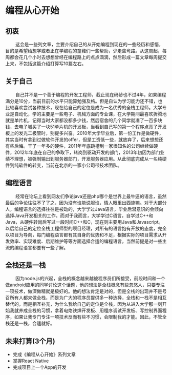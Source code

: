 # 编程从心开始
## 初衷
&nbsp;&nbsp;&nbsp;&nbsp;&nbsp;&nbsp;&nbsp;&nbsp;这会是一些列文章，主要介绍自己的从开始编程到现在的一些经历和感悟，目的是希望给想学或者正在学编程的童鞋们一些帮助，少走些弯路。从这周起，每周都会花几个小时去想想曾经在编程路上的点点滴滴，然后形成一篇文章每周提交上来，不包括这篇介绍打算写10篇左右。

## 关于自己
&nbsp;&nbsp;&nbsp;&nbsp;&nbsp;&nbsp;&nbsp;&nbsp;自己并不是一个善于编程的开发工程师，截止现在码龄也不过4年，如果编程满分是10分，当前目前的水平只能算勉强及格。但是自认为学习能力还不错，也比较喜欢尝试各种技术，现在给自己的定位是成为一名优秀的全栈工程师。大学专业是自动化，学的主要是一些电子、机械方面的专业课，在大学期间最喜欢折腾地就是单片机，记得当时大家都没都多少钱，然后宿舍的几个同学就凑了一百多块钱，去电子城买了一块51单片机的开发板，当看到自己写的第一个程序点亮了开发板上的发光二极管时，别提多兴奋。2010年大学毕业后，第一份工作是做硬件，其实当时有拿到过做软件开发的offer，但是工资低一些，就放弃了，后来想想还有些后悔。干了一年多的硬件，2011年年底跳槽到一家很知名的公司继续做硬件，2012年年底在自己的争取下，转岗到驱动开发的部门，2013年初因为部门业绩不理想，被强制输出到服务器部门，开发服务器应用。从此彻底完成从一名纯硬件到纯软件的转变，当前在北京的一家小公司带技术团队。

## 编程语言
&nbsp;&nbsp;&nbsp;&nbsp;&nbsp;&nbsp;&nbsp;&nbsp;经常在论坛上看到网友们争论java还是php哪个是世界上最牛逼的语言，虽然最后的争论往往不了了之，因为没有谁能说服谁，情人眼里出西施嘛。对于大部分人，编程语言的选择往往是被动的，大学学过Java语言，毕业后潜意识的会倾向选择Java开发相关的工作。而对于我而言，大学学过C语言，自学过C++和Java，从硬件转岗后写过一段时间C++和C，现在则主要用Java和Javascript。以后给自己的定位全栈工程师型的项目经理，对所有的语言抱有开放的态度，完全以项目为导向，每门编程语言都有其自身的优势和不足，根据实际的项目需求从开发效率、实现难度、后期维护等等方面选择合适的编程语言，当然前提是对一些主流的编程语言都要有一些了解。

## 全栈还是一栈
&nbsp;&nbsp;&nbsp;&nbsp;&nbsp;&nbsp;&nbsp;&nbsp;因为node.js的兴起，全栈的概念越来越被程序员们所接受，前段时间和一个做android应用的同学讨论这个话题，他的想法是全栈概念有些忽悠人，只要专注一项技术，做深做精就是极好的。他的想法肯定是对的，但是全栈的出现并不是号召所有人都来做全栈，而是为广大的程序员提供多一种选择，全栈和一栈不是相互替代的，而是相互补充，为什么我给自己的定位是全栈，因为从进入大学那一刻开始我就养成全栈的习惯，拿着电烙铁焊开发板、用程序调试开发板、写控制界面程序，如果让我专门专注一项技术反而有些不习惯，会限制我的才能。因此，不管全栈还是一栈，合适就好。

## 未来打算(3个月)
- 完成《编程从心开始》系列文章
- 掌握React Native
- 完成项目上一个App的开发
